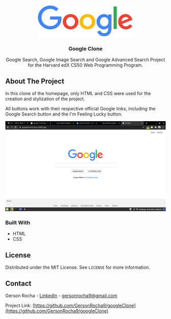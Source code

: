 <!-- PROJECT LOGO -->
<br />
<p align="center">
  <a href="https://github.com/GersonRocha9/googleClone">
    <img src="img/logo.png" alt="Logo" width="300" height="100">
  </a>

  <h3 align="center">Google Clone</h3>

  <p align="center">
    Google Search, Google Image Search and Google Advanced Search Project for the Harvard edX CS50 Web Programming Program.
    <br />


<!-- ABOUT THE PROJECT -->
## About The Project

In this clone of the homepage, only HTML and CSS were used for the creation and stylization of the project.

All buttons work with their respective official Google links, including the Google Search button and the I'm Feeling Lucky button.

<img src="img/screenshot1.png" alt="Screenshot">


### Built With

* HTML
* CSS


<!-- LICENSE -->
## License

Distributed under the MIT License. See `LICENSE` for more information.



<!-- CONTACT -->
## Contact

Gerson Rocha - [LinkedIn](https://linkedin.com/in/gersonrocha) - gersonrocha9@gmail.com

Project Link: [https://github.com/GersonRocha9/googleClone](https://github.com/GersonRocha9/googleClone)
